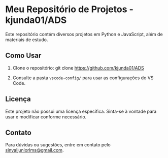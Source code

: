 # Meu Repositório de Projetos - kjunda01/ADS
Este repositório contém diversos projetos em Python e JavaScript, além de materiais de estudo.

## Como Usar
1. Clone o repositório:
git clone https://github.com/kjunda01/ADS

2. Consulte a pasta `vscode-config/` para usar as configurações do VS Code.


## Licença
Este projeto não possui uma licença específica. Sinta-se à vontade para usar e modificar conforme necessário.

## Contato
Para dúvidas ou sugestões, entre em contato pelo sinvaljuniorlms@gmail.com.
